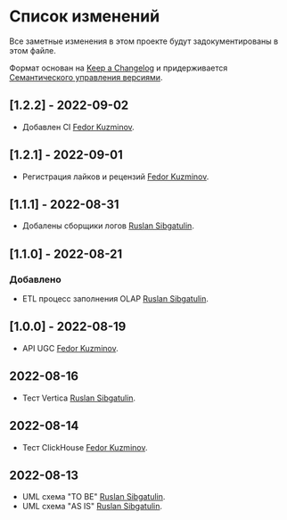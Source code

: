 # Список изменений

Все заметные изменения в этом проекте будут задокументированы в этом файле.

Формат основан на [Keep a Changelog](https://keepachangelog.com/en/1.0.0/) и придерживается [Семантического управления версиями](https://semver.org/spec/v2.0.0.html).


## [1.2.2] - 2022-09-02
- Добавлен CI [Fedor Kuzminov](https://github.com/Riyce).

## [1.2.1] - 2022-09-01
- Регистрация лайков и рецензий [Fedor Kuzminov](https://github.com/Riyce).

## [1.1.1] - 2022-08-31
- Добалены сборщики логов [Ruslan Sibgatulin](https://github.com/RuslanSibgatulin).

## [1.1.0] - 2022-08-21
### Добавлено
- ETL процесс заполнения OLAP [Ruslan Sibgatulin](https://github.com/RuslanSibgatulin).

## [1.0.0] - 2022-08-19
- API UGC [Fedor Kuzminov](https://github.com/Riyce).

## 2022-08-16
- Тест Vertica [Ruslan Sibgatulin](https://github.com/RuslanSibgatulin).

## 2022-08-14
- Тест ClickHouse [Fedor Kuzminov](https://github.com/Riyce).

## 2022-08-13
- UML схема "TO BE" [Ruslan Sibgatulin](https://github.com/RuslanSibgatulin).
- UML схема "AS IS" [Ruslan Sibgatulin](https://github.com/RuslanSibgatulin).